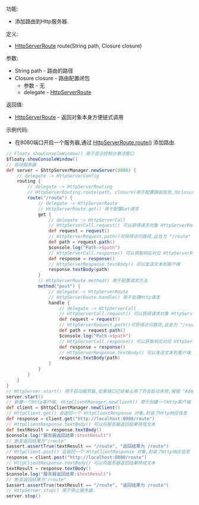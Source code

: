 功能:

+ 添加路由到Http服务器.

定义:

+ [HttpServerRoute](/API/Network/HttpServer/HttpServerRoute/README.md) route(String path, Closure
  closure)

参数:

+ String path - 路由的路径
+ Closure closure - 路由配置闭包
    + 参数 - 无
    + delegate - [HttpServerRoute](/API/Network/HttpServer/HttpServerRoute/README.md)

返回值:

+ [HttpServerRoute](/API/Network/HttpServer/HttpServerRoute/README.md) - 返回对象本身方便链式调用

示例代码:

+ 在8080端口开启一个服务器,通过
  [HttpServerRoute.route()](/API/Network/HttpServer/HttpServerRoute/README.md?id=route) 添加路由.

```groovy
// Floaty.showConsoleWindow() 用于显示控制台悬浮窗口
$floaty.showConsoleWindow()
// 启动服务器
def server = $httpServerManager.newServer(8080) {
    // delegate -> HttpServerConfig
    routing {
        // delegate -> HttpServerRouting
        // HttpServerRouting.route(path, closure)用于配置路由信息,在closure闭包可继续通过HttpServerRoute.route(path, closure)配置路由,或者通过HttpServerRoute.get(path, closure),HttpServerRoute.post(path, closure)等配置路由
        route("/route") {
            // delegate -> HttpServerRoute
            // HttpServerRoute.get() 用于配置Get请求
            get {
                // delegate -> HttpServerCall
                // HttpServerCall.request() 可以获得请求对象 HttpServerRequest 
                def request = request()
                // HttpServerRequest.path()可获得访问路径,此处为 "/route"
                def path = request.path()
                $console.log("Path->$path")
                // HttpServerCall.response() 可以获取响应对应 HttpServerResponse
                def response = response()
                // HttpServerResponse.textBody() 可以发送文本到客户端
                response.textBody(path)
            }
            // HttpServerRoute.method() 用于配置请求方法
            method("post") {
                // delegate -> HttpServerRoute 
                // HttpServerRoute.handle() 用于处理Http请求
                handle {
                    // delegate -> HttpServerCall 
                    // HttpServerCall.request() 可以获得请求对象 HttpServerRequest 
                    def request = request()
                    // HttpServerRequest.path()可获得访问路径,此处为 "/route"
                    def path = request.path()
                    $console.log("Path->$path")
                    // HttpServerCall.response() 可以获取响应对应 HttpServerResponse
                    def response = response()
                    // HttpServerResponse.textBody() 可以发送文本到客户端
                    response.textBody(path)
                }
            }
        }
    }
}
// HttpServer.start() 用于启动服务器,如果端口已经被占用了则会启动失败,报错 "Address already in use"
server.start()
// 新建一个Http客户端, HttpClientManager.newClient() 用于创建一个Http客户端
def client = $httpClientManager.newClient()
// HttpClient.get() 会返回一个 HttpClientResponse 对象,封装了Http响应信息
def response = client.get("http://localhost:8080/route")
// HttpClientResponse.textBody() 可以将服务器返回结果转成文本
def textResult = response.textBody()
$console.log("服务器返回结果:$textResult")
// 断言返回结果为"/route"
$assert.assertTrue(textResult == "/route", "返回结果为 /route")
// HttpClient.post() 会返回一个 HttpClientResponse 对象,封装了Http响应信息
response = client.post("http://localhost:8080/route")
// HttpClientResponse.textBody() 可以将服务器返回结果转成文本
textResult = response.textBody()
$console.log("服务器返回结果:$textResult")
// 断言返回结果为"/route"
$assert.assertTrue(textResult == "/route", "返回结果为 /route")
// HttpServer.stop() 用于停止服务器.
server.stop()
```